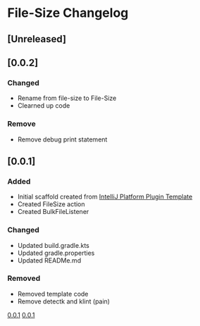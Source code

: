 <!-- Keep a Changelog guide -> https://keepachangelog.com -->

# File-Size Changelog

## [Unreleased]

## [0.0.2]

### Changed

- Rename from file-size to File-Size
- Clearned up code

### Remove

- Remove debug print statement

## [0.0.1]

### Added

- Initial scaffold created
  from [IntelliJ Platform Plugin Template](https://github.com/JetBrains/intellij-platform-plugin-template)
- Created FileSize action
- Created BulkFileListener

### Changed

- Updated build.gradle.kts
- Updated gradle.properties
- Updated READMe.md

### Removed

- Removed template code
- Remove detectk and klint (pain)

[0.0.1]()
[0.0.1](https://github.com/filipwtf/file-size/releases/tag/v0.0.1)